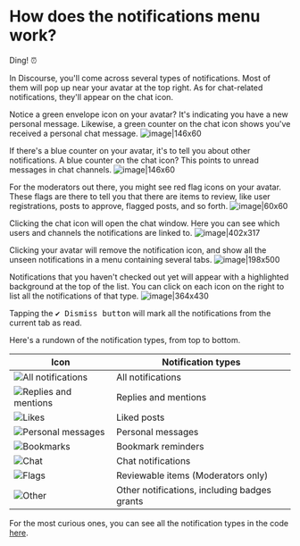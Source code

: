 # How does the notifications menu work?

Ding! ⏰

In Discourse, you'll come across several types of notifications.
Most of them will pop up near your avatar at the top right. As for chat-related notifications, they'll appear on the chat icon.

Notice a green envelope icon on your avatar? It's indicating you have a new personal message.
Likewise, a green counter on the chat icon shows you've received a personal chat message.
![image|146x60](upload://bZ7FfQlz3gJnrACCpVb3siOEetv.png)

If there's a blue counter on your avatar, it's to tell you about other notifications.
A blue counter on the chat icon? This points to unread messages in chat channels.
![image|146x60](upload://gqflvuAH5tPucD3ftvkIoF46CTM.png)

For the moderators out there, you might see red flag icons on your avatar.
These flags are there to tell you that there are items to review, like user registrations, posts to approve, flagged posts, and so forth.
![image|60x60](upload://A8dEkAheFJ1gp4P1IK0bizU2783.png)

Clicking the chat icon will open the chat window. Here you can see which users and channels the notifications are linked to.
![image|402x317](upload://xVY7TkC31sH8eYniH7hxM4uf2o.png)

Clicking your avatar will remove the notification icon, and show all the unseen notifications in a menu containing several tabs.
![image|198x500](upload://88ahCDZScITTEQgqSiZYoVVeafb.png)

Notifications that you haven't checked out yet will appear with a highlighted background at the top of the list. You can click on each icon on the right to list all the notifications of that type.
![image|364x430](upload://79cZu2dSaiZ1FBOHIWWyOqVTkqL.png)

Tapping the <kbd>✔️ Dismiss button</kbd> will mark all the notifications from the current tab as read.

Here's a rundown of the notification types, from top to bottom.

|Icon|Notification types|
|-|-|
| <img src="https://d11a6trkgmumsb.cloudfront.net/original/4X/a/c/6/ac626c73be2d63c1b5173a2e290f3973cc0976fc.png" alt="All notifications"> | All notifications  |
| <img src="https://d11a6trkgmumsb.cloudfront.net/original/4X/8/3/0/830d58ff5dae8533879681f60fe0044debb36d72.png" alt="Replies and mentions"> | Replies and mentions |
| <img src="https://d11a6trkgmumsb.cloudfront.net/original/4X/9/8/6/98669caffff7cccac87fb60a9c6c6b6751b322b8.png" alt="Likes"> | Liked posts |
| <img src="https://d11a6trkgmumsb.cloudfront.net/original/4X/c/b/a/cba0aeee8edb19037290f4823258c154cf0b52a1.png" alt="Personal messages"> | Personal messages |
| <img src="https://d11a6trkgmumsb.cloudfront.net/original/4X/5/4/b/54b589e47beca5f0f5701cc9bbd7074b7d431583.png" alt="Bookmarks"> | Bookmark reminders |
| <img src="https://d11a6trkgmumsb.cloudfront.net/original/4X/3/1/f/31f88e424968634fd53315da7311e28ff055dfd6.png" alt="Chat"> | Chat notifications |
| <img src="https://d11a6trkgmumsb.cloudfront.net/original/4X/0/6/2/0622b14f01ae6230f40a8ee53de06ba5c4576451.png" alt="Flags"> | Reviewable items (Moderators only) |
| <img src="https://d11a6trkgmumsb.cloudfront.net/original/4X/2/9/0/2903dfd8b35bf2e7b685ba38ae9d4c1d0b26092f.png" alt="Other"> | Other notifications, including badges grants |

For the most curious ones, you can see all the notification types in the code [here](https://github.com/discourse/discourse/blob/dc6b547ed89f652b5406489d76140b76cf8e0d1d/app/models/notification.rb#L91).